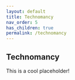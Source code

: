 ```yaml
---
layout: default
title: Technomancy
nav_order: 5
has_children: true
permalink: /technomancy
---
```


## Technomancy

This is a cool placeholder!
